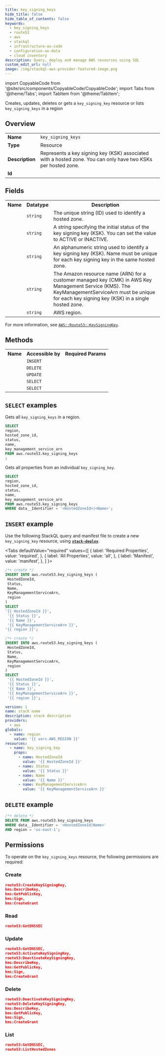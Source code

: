 ```yaml
---
title: key_signing_keys
hide_title: false
hide_table_of_contents: false
keywords:
  - key_signing_keys
  - route53
  - aws
  - stackql
  - infrastructure-as-code
  - configuration-as-data
  - cloud inventory
description: Query, deploy and manage AWS resources using SQL
custom_edit_url: null
image: /img/stackql-aws-provider-featured-image.png
---
```


import CopyableCode from '@site/src/components/CopyableCode/CopyableCode';
import Tabs from '@theme/Tabs';
import TabItem from '@theme/TabItem';

Creates, updates, deletes or gets a <code>key_signing_key</code> resource or lists <code>key_signing_keys</code> in a region

## Overview
<table>
<tbody>
<tr><td><b>Name</b></td><td><code>key_signing_keys</code></td></tr>
<tr><td><b>Type</b></td><td>Resource</td></tr>
<tr><td><b>Description</b></td><td>Represents a key signing key (KSK) associated with a hosted zone. You can only have two KSKs per hosted zone.</td></tr>
<tr><td><b>Id</b></td><td><CopyableCode code="aws.route53.key_signing_keys" /></td></tr>
</tbody>
</table>

## Fields
<table>
<tbody>
<tr><th>Name</th><th>Datatype</th><th>Description</th></tr><tr><td><CopyableCode code="hosted_zone_id" /></td><td><code>string</code></td><td>The unique string (ID) used to identify a hosted zone.</td></tr>
<tr><td><CopyableCode code="status" /></td><td><code>string</code></td><td>A string specifying the initial status of the key signing key (KSK). You can set the value to ACTIVE or INACTIVE.</td></tr>
<tr><td><CopyableCode code="name" /></td><td><code>string</code></td><td>An alphanumeric string used to identify a key signing key (KSK). Name must be unique for each key signing key in the same hosted zone.</td></tr>
<tr><td><CopyableCode code="key_management_service_arn" /></td><td><code>string</code></td><td>The Amazon resource name (ARN) for a customer managed key (CMK) in AWS Key Management Service (KMS). The KeyManagementServiceArn must be unique for each key signing key (KSK) in a single hosted zone.</td></tr>
<tr><td><CopyableCode code="region" /></td><td><code>string</code></td><td>AWS region.</td></tr>
</tbody>
</table>

For more information, see <a href="https://docs.aws.amazon.com/AWSCloudFormation/latest/UserGuide/aws-resource-route53-keysigningkey.html"><code>AWS::Route53::KeySigningKey</code></a>.

## Methods

<table>
<tbody>
  <tr>
    <th>Name</th>
    <th>Accessible by</th>
    <th>Required Params</th>
  </tr>
  <tr>
    <td><CopyableCode code="create_resource" /></td>
    <td><code>INSERT</code></td>
    <td><CopyableCode code="Status, HostedZoneId, Name, KeyManagementServiceArn, region" /></td>
  </tr>
  <tr>
    <td><CopyableCode code="delete_resource" /></td>
    <td><code>DELETE</code></td>
    <td><CopyableCode code="data__Identifier, region" /></td>
  </tr>
  <tr>
    <td><CopyableCode code="update_resource" /></td>
    <td><code>UPDATE</code></td>
    <td><CopyableCode code="data__Identifier, data__PatchDocument, region" /></td>
  </tr>
  <tr>
    <td><CopyableCode code="list_resources" /></td>
    <td><code>SELECT</code></td>
    <td><CopyableCode code="region" /></td>
  </tr>
  <tr>
    <td><CopyableCode code="get_resource" /></td>
    <td><code>SELECT</code></td>
    <td><CopyableCode code="data__Identifier, region" /></td>
  </tr>
</tbody>
</table>

## `SELECT` examples
Gets all <code>key_signing_keys</code> in a region.
```sql
SELECT
region,
hosted_zone_id,
status,
name,
key_management_service_arn
FROM aws.route53.key_signing_keys
;
```
Gets all properties from an individual <code>key_signing_key</code>.
```sql
SELECT
region,
hosted_zone_id,
status,
name,
key_management_service_arn
FROM aws.route53.key_signing_keys
WHERE data__Identifier = '<HostedZoneId>|<Name>';
```

## `INSERT` example

Use the following StackQL query and manifest file to create a new <code>key_signing_key</code> resource, using [__`stack-deploy`__](https://pypi.org/project/stack-deploy/).

<Tabs
    defaultValue="required"
    values={[
      { label: 'Required Properties', value: 'required', },
      { label: 'All Properties', value: 'all', },
      { label: 'Manifest', value: 'manifest', },
    ]
}>
<TabItem value="required">

```sql
/*+ create */
INSERT INTO aws.route53.key_signing_keys (
 HostedZoneId,
 Status,
 Name,
 KeyManagementServiceArn,
 region
)
SELECT 
'{{ HostedZoneId }}',
 '{{ Status }}',
 '{{ Name }}',
 '{{ KeyManagementServiceArn }}',
'{{ region }}';
```
</TabItem>
<TabItem value="all">

```sql
/*+ create */
INSERT INTO aws.route53.key_signing_keys (
 HostedZoneId,
 Status,
 Name,
 KeyManagementServiceArn,
 region
)
SELECT 
 '{{ HostedZoneId }}',
 '{{ Status }}',
 '{{ Name }}',
 '{{ KeyManagementServiceArn }}',
 '{{ region }}';
```
</TabItem>
<TabItem value="manifest">

```yaml
version: 1
name: stack name
description: stack description
providers:
  - aws
globals:
  - name: region
    value: '{{ vars.AWS_REGION }}'
resources:
  - name: key_signing_key
    props:
      - name: HostedZoneId
        value: '{{ HostedZoneId }}'
      - name: Status
        value: '{{ Status }}'
      - name: Name
        value: '{{ Name }}'
      - name: KeyManagementServiceArn
        value: '{{ KeyManagementServiceArn }}'

```
</TabItem>
</Tabs>

## `DELETE` example

```sql
/*+ delete */
DELETE FROM aws.route53.key_signing_keys
WHERE data__Identifier = '<HostedZoneId|Name>'
AND region = 'us-east-1';
```

## Permissions

To operate on the <code>key_signing_keys</code> resource, the following permissions are required:

### Create
```json
route53:CreateKeySigningKey,
kms:DescribeKey,
kms:GetPublicKey,
kms:Sign,
kms:CreateGrant
```

### Read
```json
route53:GetDNSSEC
```

### Update
```json
route53:GetDNSSEC,
route53:ActivateKeySigningKey,
route53:DeactivateKeySigningKey,
kms:DescribeKey,
kms:GetPublicKey,
kms:Sign,
kms:CreateGrant
```

### Delete
```json
route53:DeactivateKeySigningKey,
route53:DeleteKeySigningKey,
kms:DescribeKey,
kms:GetPublicKey,
kms:Sign,
kms:CreateGrant
```

### List
```json
route53:GetDNSSEC,
route53:ListHostedZones
```

